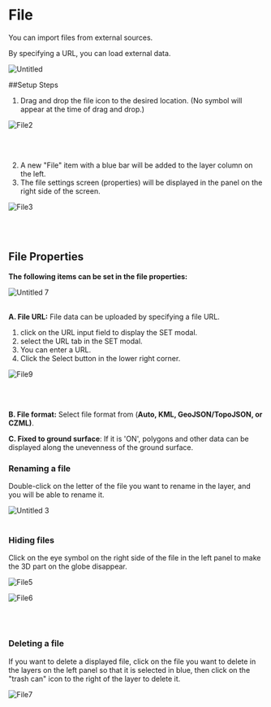 # File

You can import files from external sources.

By specifying a URL, you can load external data.

![Untitled](https://github.com/CS-eukarya/User-Manual-English-/assets/154571156/10fc4aa8-5a5f-4858-b6b0-e5fbd30087d8)

##Setup Steps

1. Drag and drop the file icon to the desired location. (No symbol will appear at the time of drag and drop.)

![File2](https://github.com/CS-eukarya/User-Manual-Japanese-/assets/154571156/2d8de00a-eee2-4915-a9d7-2c5150f5b9ed)

<br>
<br>

2. A new "File" item with a blue bar will be added to the layer column on the left.
3. The file settings screen (properties) will be displayed in the panel on the right side of the screen.

![File3](https://github.com/CS-eukarya/User-Manual-English-/assets/154571156/9db37b6e-094e-4727-bd35-0c10a6f8e52c)

<br>
<br>

## File Properties
**The following items can be set in the file properties:**

![Untitled 7](https://github.com/CS-eukarya/User-Manual-English-/assets/154571156/3141616d-3254-48e8-aa5d-edd459ef4d10)
<br>
<br>

**A. File URL:** File data can be uploaded by specifying a file URL.

1. click on the URL input field to display the SET modal. 
2. select the URL tab in the SET modal.
3. You can enter a URL. 
4. Click the Select button in the lower right corner.

![File9](https://github.com/CS-eukarya/User-Manual-English-/assets/154571156/05039fb1-1362-4bce-a16b-d9b876f8e02c)

<br>
<br>

**B. File format:** Select file format from (**Auto, KML, GeoJSON/TopoJSON, or CZML)**.

**C. Fixed to ground surface**: If it is 'ON', polygons and other data can be displayed along the unevenness of the ground surface.

### Renaming a file

Double-click on the letter of the file you want to rename in the layer, and you will be able to rename it.

![Untitled 3](https://github.com/CS-eukarya/User-Manual-English-/assets/154571156/80e9e238-2e59-4430-a89e-a206a6af89bf)
<br>
<br>

### Hiding files

Click on the eye symbol on the right side of the file in the left panel to make the 3D part on the globe disappear.

![File5](https://github.com/CS-eukarya/User-Manual-English-/assets/154571156/938ada07-5ce5-42d5-97d4-bdafedc44315)

![File6](https://github.com/CS-eukarya/User-Manual-English-/assets/154571156/464abd54-5089-4953-b947-66b403ace04e)

<br>
<br>

### Deleting a file

If you want to delete a displayed file, click on the file you want to delete in the layers on the left panel so that it is selected in blue, then click on the "trash can" icon to the right of the layer to delete it.

![File7](https://github.com/CS-eukarya/User-Manual-English-/assets/154571156/5e80aa26-db86-4bb8-a173-a270a4dce881)

<br>
<br>
<br>


